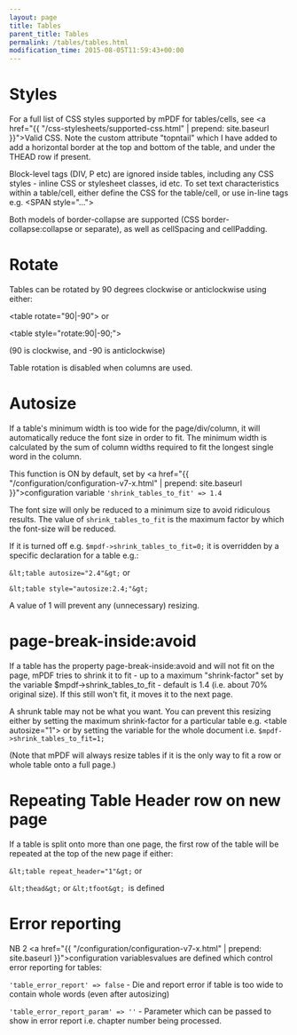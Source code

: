 ```yaml
---
layout: page
title: Tables
parent_title: Tables
permalink: /tables/tables.html
modification_time: 2015-08-05T11:59:43+00:00
---
```


# Styles

For a full list of CSS styles supported by mPDF for tables/cells, see
<a href="{{ "/css-stylesheets/supported-css.html" | prepend: site.baseurl }}">Valid CSS</a>. Note the custom attribute 
"topntail" which I have added to add a horizontal border at the top and bottom of the table, and under the THEAD 
row if present.

Block-level tags (DIV, P etc) are ignored inside tables, including any CSS styles - inline CSS or stylesheet 
classes, id etc. To set text characteristics within a table/cell, either define the CSS for the table/cell, or
use in-line tags e.g. &lt;SPAN style="..."&gt;

Both models of border-collapse are supported (CSS border-collapse:collapse or separate), as well as cellSpacing and 
cellPadding.

# Rotate

Tables can be rotated by 90 degrees clockwise or anticlockwise using either:

&lt;table rotate="90|-90"&gt; or

&lt;table style="rotate:90|-90;"&gt;

(90 is clockwise, and -90 is anticlockwise)

Table rotation is disabled when columns are used.

# Autosize

If a table's minimum width is too wide for the page/div/column, it will automatically reduce the font size in order to 
fit. The minimum width is calculated by the sum of column widths required to fit the longest single word in the column.

This function is ON by default, set by
<a href="{{ "/configuration/configuration-v7-x.html" | prepend: site.baseurl }}">configuration variable</a> 
`'shrink_tables_to_fit' => 1.4`

The font size will only be reduced to a minimum size to avoid ridiculous results. The value of 
`shrink_tables_to_fit` is the maximum factor by which the font-size will be reduced.

If it is turned off e.g. `$mpdf->shrink_tables_to_fit=0;` it is overridden by a specific declaration for a table e.g.:

`&lt;table autosize="2.4"&gt;` or

`&lt;table style="autosize:2.4;"&gt;`

A value of 1 will prevent any (unnecessary) resizing.

# page-break-inside:avoid

If a table has the property page-break-inside:avoid and will not fit on the page, mPDF tries to shrink it to fit - 
up to a maximum "shrink-factor" set by the variable $mpdf-&gt;shrink_tables_to_fit - default is 1.4 (i.e. about 70% 
original size). If this still won't fit, it moves it to the next page.

A shrunk table may not be what you want. You can prevent this resizing either by setting the maximum shrink-factor 
for a particular table e.g. &lt;table autosize="1"&gt; or by setting the variable for the whole document i.e. 
`$mpdf->shrink_tables_to_fit=1;`

(Note that mPDF will always resize tables if it is the only way to fit a row or whole table onto a full page.)

# Repeating Table Header row on new page

If a table is split onto more than one page, the first row of the table will be repeated at the top of the new page if either:

`&lt;table repeat_header="1"&gt;` or

`&lt;thead&gt;` or `&lt;tfoot&gt; `is defined

# Error reporting

NB 2 <a href="{{ "/configuration/configuration-v7-x.html" | prepend: site.baseurl }}">configuration variables</a>values
are defined which control error reporting for tables:

`'table_error_report' => false` - Die and report error if table is too wide to contain whole words (even after autosizing)

`'table_error_report_param' => ''` - Parameter which can be passed to show in error report i.e. chapter number being processed.

